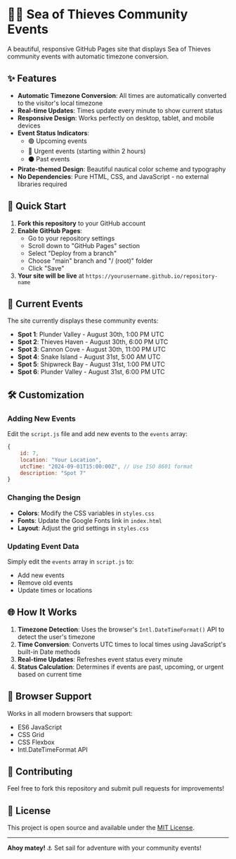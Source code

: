 # 🏴‍☠️ Sea of Thieves Community Events

A beautiful, responsive GitHub Pages site that displays Sea of Thieves community events with automatic timezone conversion.

## ✨ Features

- **Automatic Timezone Conversion**: All times are automatically converted to the visitor's local timezone
- **Real-time Updates**: Times update every minute to show current status
- **Responsive Design**: Works perfectly on desktop, tablet, and mobile devices
- **Event Status Indicators**: 
  - 🟢 Upcoming events
  - 🔴 Urgent events (starting within 2 hours)
  - ⚫ Past events
- **Pirate-themed Design**: Beautiful nautical color scheme and typography
- **No Dependencies**: Pure HTML, CSS, and JavaScript - no external libraries required

## 🚀 Quick Start

1. **Fork this repository** to your GitHub account
2. **Enable GitHub Pages**:
   - Go to your repository settings
   - Scroll down to "GitHub Pages" section
   - Select "Deploy from a branch"
   - Choose "main" branch and "/ (root)" folder
   - Click "Save"
3. **Your site will be live** at `https://yourusername.github.io/repository-name`

## 📅 Current Events

The site currently displays these community events:

- **Spot 1**: Plunder Valley - August 30th, 1:00 PM UTC
- **Spot 2**: Thieves Haven - August 30th, 6:00 PM UTC  
- **Spot 3**: Cannon Cove - August 30th, 11:00 PM UTC
- **Spot 4**: Snake Island - August 31st, 5:00 AM UTC
- **Spot 5**: Shipwreck Bay - August 31st, 1:00 PM UTC
- **Spot 6**: Plunder Valley - August 31st, 6:00 PM UTC

## 🛠️ Customization

### Adding New Events

Edit the `script.js` file and add new events to the `events` array:

```javascript
{
    id: 7,
    location: "Your Location",
    utcTime: "2024-09-01T15:00:00Z", // Use ISO 8601 format
    description: "Spot 7"
}
```

### Changing the Design

- **Colors**: Modify the CSS variables in `styles.css`
- **Fonts**: Update the Google Fonts link in `index.html`
- **Layout**: Adjust the grid settings in `styles.css`

### Updating Event Data

Simply edit the `events` array in `script.js` to:
- Add new events
- Remove old events
- Update times or locations

## 🌐 How It Works

1. **Timezone Detection**: Uses the browser's `Intl.DateTimeFormat()` API to detect the user's timezone
2. **Time Conversion**: Converts UTC times to local times using JavaScript's built-in Date methods
3. **Real-time Updates**: Refreshes event status every minute
4. **Status Calculation**: Determines if events are past, upcoming, or urgent based on current time

## 📱 Browser Support

Works in all modern browsers that support:
- ES6 JavaScript
- CSS Grid
- CSS Flexbox
- Intl.DateTimeFormat API

## 🤝 Contributing

Feel free to fork this repository and submit pull requests for improvements!

## 📄 License

This project is open source and available under the [MIT License](LICENSE).

---

**Ahoy matey!** ⚓ Set sail for adventure with your community events!
